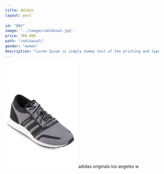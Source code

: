 ```yaml
---
title: Adidas
layout: post

id: "002"
image: "../images/adidasw2.jpg"
price: 700,000
path: "/adidasw2/"
gender: "women"
description: "Lorem Ipsum is simply dummy text of the printing and typesetting industry. Lorem Ipsum has been the standard dummy text. Lorem Ipsum is simply dummy text of the printing and typesetting industry."
---
```


![adidasw2](../images/adidasw2.jpg)
adidas originals los angeles w
